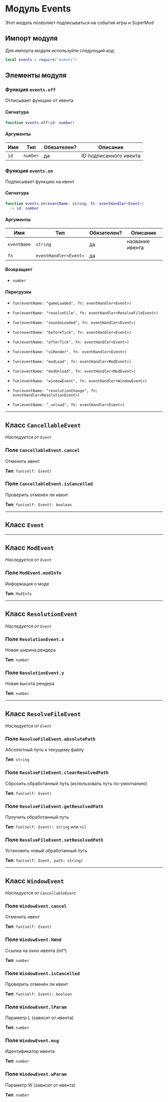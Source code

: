 # Модуль Events

Этот модуль позволяет подписываться на события игры и SuperMod

## Импорт модуля

Для импорта модуля используйте следующий код:

```lua
local events = require("events")
```

## Элементы модуля

### Функция `events.off`

Отписывает функцию от ивента

#### Сигнатура

```lua
function events.off(id: number)
```

#### Аргументы

<table>
  <thead>
    <tr>
      <th>Имя</th>
      <th>Тип</th>
      <th>Обязателен?</th>
      <th>Описание</th>
    </tr>
  </thead>
  <tbody>
    <tr>
      <td><code>id</code></td>
      <td><code>number</code></td>
      <td>да</td>
      <td>ID подписанного ивента</td>
    </tr>
  </tbody>
</table>

### Функция `events.on`

Подписывает функцию на ивент

#### Сигнатура

```lua
function events.on(eventName: string, fn: eventHandler<Event>)
  -> id: number
```

#### Аргументы

<table>
  <thead>
    <tr>
      <th>Имя</th>
      <th>Тип</th>
      <th>Обязателен?</th>
      <th>Описание</th>
    </tr>
  </thead>
  <tbody>
    <tr>
      <td><code>eventName</code></td>
      <td><code>string</code></td>
      <td>да</td>
      <td>название ивента</td>
    </tr>
    <tr>
      <td><code>fn</code></td>
      <td><code>eventHandler&lt;Event></code></td>
      <td>да</td>
      <td></td>
    </tr>
  </tbody>
</table>

#### Возвращает

- `number` 

#### Перегрузки

- `fun(eventName: "gameLoaded", fn: eventHandler<Event>)`

- `fun(eventName: "resolveFile", fn: eventHandler<ResolveFileEvent>)`

- `fun(eventName: "soundsLoaded", fn: eventHandler<Event>)`

- `fun(eventName: "beforeTick", fn: eventHandler<Event>)`

- `fun(eventName: "afterTick", fn: eventHandler<Event>)`

- `fun(eventName: "uiRender", fn: eventHandler<Event>)`

- `fun(eventName: "modLoad", fn: eventHandler<ModEvent>)`

- `fun(eventName: "modUnload", fn: eventHandler<ModEvent>)`

- `fun(eventName: "windowEvent", fn: eventHandler<WindowEvent>)`

- `fun(eventName: "resolutionChange", fn: eventHandler<ResolutionEvent>)`

- `fun(eventName: "_unload", fn: eventHandler<Event>)`

---

## Класс `CancellableEvent`

*Наследуется от `Event`*

### Поле `CancellableEvent.cancel`

Отменить ивент

**Тип**: `fun(self: Event)`

### Поле `CancellableEvent.isCancelled`

Проверить отменён ли ивент

**Тип**: `fun(self: Event): boolean`

---

## Класс `Event`

---

## Класс `ModEvent`

*Наследуется от `Event`*

### Поле `ModEvent.modInfo`

Информация о моде

**Тип**: `ModInfo`

---

## Класс `ResolutionEvent`

*Наследуется от `Event`*

### Поле `ResolutionEvent.x`

Новая ширина рендера

**Тип**: `number`

### Поле `ResolutionEvent.y`

Новая высота рендера

**Тип**: `number`

---

## Класс `ResolveFileEvent`

*Наследуется от `Event`*

### Поле `ResolveFileEvent.absolutePath`

Абсолютный путь к текущему файлу

**Тип**: `string`

### Поле `ResolveFileEvent.clearResolvedPath`

Сбрсоить обработанный путь (использовать путь по-умолчанию)

**Тип**: `fun(self: Event)`

### Поле `ResolveFileEvent.getResolvedPath`

Получить обработанный путь

**Тип**: `fun(self: Event): string` или `nil`

### Поле `ResolveFileEvent.setResolvedPath`

Установить новый обработанный путь

**Тип**: `fun(self: Event, path: string)`

---

## Класс `WindowEvent`

*Наследуется от `CancellableEvent`*

### Поле `WindowEvent.cancel`

Отменить ивент

**Тип**: `fun(self: Event)`

### Поле `WindowEvent.hWnd`

Ссылка на окно ивента (int*)

**Тип**: `number`

### Поле `WindowEvent.isCancelled`

Проверить отменён ли ивент

**Тип**: `fun(self: Event): boolean`

### Поле `WindowEvent.lParam`

Параметр L (зависит от ивента)

**Тип**: `number`

### Поле `WindowEvent.msg`

Идентификатор ивента

**Тип**: `number`

### Поле `WindowEvent.wParam`

Параметр W (зависит от ивента)

**Тип**: `number`

